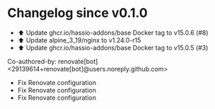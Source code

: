 # Changelog since v0.1.0
- ⬆️ Update ghcr.io/hassio-addons/base Docker tag to v15.0.6 (#8) 
- ⬆️ Update alpine_3_19/nginx to v1.24.0-r15 
- ⬆️ Update ghcr.io/hassio-addons/base Docker tag to v15.0.5 (#3)

Co-authored-by: renovate[bot] <29139614+renovate[bot]@users.noreply.github.com> 
- Fix Renovate configuration 
- Fix Renovate configuration 
- Fix Renovate configuration 
